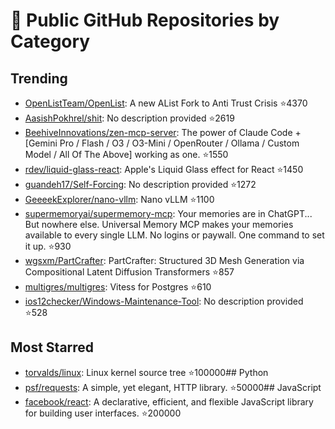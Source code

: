 # 🚀 Public GitHub Repositories by Category

## Trending
- [OpenListTeam/OpenList](https://github.com/OpenListTeam/OpenList): A new AList Fork to Anti Trust Crisis ⭐4370
- [AasishPokhrel/shit](https://github.com/AasishPokhrel/shit): No description provided ⭐2619
- [BeehiveInnovations/zen-mcp-server](https://github.com/BeehiveInnovations/zen-mcp-server): The power of Claude Code + [Gemini Pro / Flash / O3 / O3-Mini / OpenRouter / Ollama / Custom Model / All Of The Above] working as one. ⭐1550
- [rdev/liquid-glass-react](https://github.com/rdev/liquid-glass-react): Apple's Liquid Glass effect for React ⭐1450
- [guandeh17/Self-Forcing](https://github.com/guandeh17/Self-Forcing): No description provided ⭐1272
- [GeeeekExplorer/nano-vllm](https://github.com/GeeeekExplorer/nano-vllm): Nano vLLM ⭐1100
- [supermemoryai/supermemory-mcp](https://github.com/supermemoryai/supermemory-mcp): Your memories are in ChatGPT... But nowhere else. Universal Memory MCP makes your memories available to every single LLM. No logins or paywall. One command to set it up. ⭐930
- [wgsxm/PartCrafter](https://github.com/wgsxm/PartCrafter): PartCrafter: Structured 3D Mesh Generation via Compositional Latent Diffusion Transformers ⭐857
- [multigres/multigres](https://github.com/multigres/multigres): Vitess for Postgres ⭐610
- [ios12checker/Windows-Maintenance-Tool](https://github.com/ios12checker/Windows-Maintenance-Tool): No description provided ⭐528

## Most Starred
- [torvalds/linux](https://github.com/torvalds/linux): Linux kernel source tree ⭐100000## Python
- [psf/requests](https://github.com/psf/requests): A simple, yet elegant, HTTP library. ⭐50000## JavaScript
- [facebook/react](https://github.com/facebook/react): A declarative, efficient, and flexible JavaScript library for building user interfaces. ⭐200000
